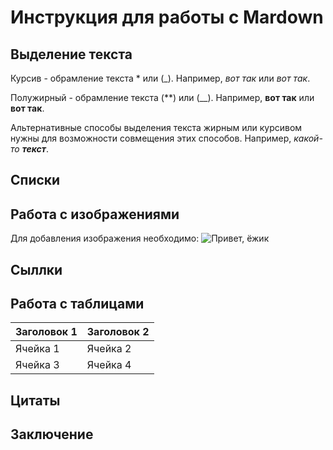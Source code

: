 # Инструкция для работы с Mardown

## Выделение текста

Курсив - обрамление текста * или (_). Например, *вот так* или _вот так_.

Полужирный - обрамление текста (**) или (__). Например, **вот так** или __вот так__.

Альтернативные способы выделения текста жирным или курсивом нужны для возможности совмещения этих способов. Например, _какой-то **текст**_.

## Списки

## Работа с изображениями

Для добавления изображения необходимо:
![Привет, ёжик](%D0%B5%D0%B6%D0%B8%D0%BA.jpg)

## Сыллки

## Работа с таблицами

| Заголовок 1 | Заголовок 2 |
| ----------- | ----------- |
| Ячейка 1    | Ячейка 2   |
| Ячейка 3    | Ячейка 4   |

## Цитаты

## Заключение